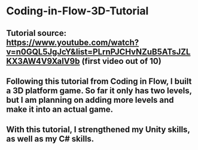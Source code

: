# Coding-in-Flow-3D-Tutorial
## Tutorial source: https://www.youtube.com/watch?v=n0GQL5JgJcY&list=PLrnPJCHvNZuB5ATsJZLKX3AW4V9XaIV9b (first video out of 10)
## Following this tutorial from Coding in Flow, I built a 3D platform game. So far it only has two levels, but I am planning on adding more levels and make it into an actual game.
## With this tutorial, I strengthened my Unity skills, as well as my C# skills.
